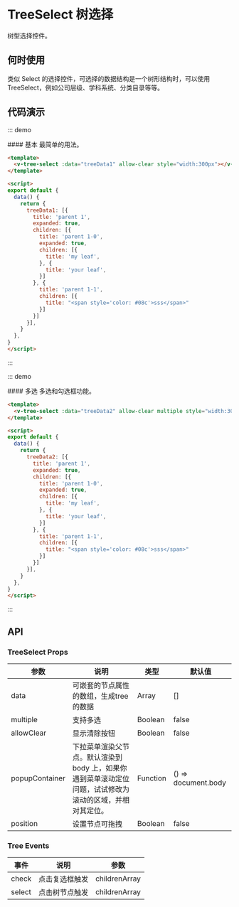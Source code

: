 <script>
export default {
  data() {
    return {
      treeData1: [{
        title: 'parent 1',
        expanded: true,
        children: [{
          title: 'parent 1-0',
          expanded: true,
          children: [{
            title: 'my leaf',
          }, {
            title: 'your leaf',
          }]
        }, {
          title: 'parent 1-1',
          children: [{
            title: "<span style='color: #08c'>sss</span>"
          }]
        }]
      }],
      treeData2: [{
        title: 'parent 1',
        expanded: true,
        children: [{
          title: 'parent 1-0',
          expanded: true,
          children: [{
            title: 'my leaf',
          }, {
            title: 'your leaf',
          }]
        }, {
          title: 'parent 1-1',
          children: [{
            title: "<span style='color: #08c'>sss</span>"
          }]
        }]
      }],
    }
  },
}
</script>

# TreeSelect 树选择

树型选择控件。

## 何时使用
类似 Select 的选择控件，可选择的数据结构是一个树形结构时，可以使用 TreeSelect，例如公司层级、学科系统、分类目录等等。

## 代码演示

::: demo
<summary>
  #### 基本
  最简单的用法。
</summary>

```html
<template>
  <v-tree-select :data="treeData1" allow-clear style="width:300px"></v-tree-select>
</template>

<script>
export default {
  data() {
    return {
      treeData1: [{
        title: 'parent 1',
        expanded: true,
        children: [{
          title: 'parent 1-0',
          expanded: true,
          children: [{
            title: 'my leaf',
          }, {
            title: 'your leaf',
          }]
        }, {
          title: 'parent 1-1',
          children: [{
            title: "<span style='color: #08c'>sss</span>"
          }]
        }]
      }],
    }
  },
}
</script>
```

:::

::: demo
<summary>
  #### 多选
  多选和勾选框功能。
</summary>

```html
<template>
  <v-tree-select :data="treeData2" allow-clear multiple style="width:300px"></v-tree-select>
</template>

<script>
export default {
  data() {
    return {
      treeData2: [{
        title: 'parent 1',
        expanded: true,
        children: [{
          title: 'parent 1-0',
          expanded: true,
          children: [{
            title: 'my leaf',
          }, {
            title: 'your leaf',
          }]
        }, {
          title: 'parent 1-1',
          children: [{
            title: "<span style='color: #08c'>sss</span>"
          }]
        }]
      }],
    }
  },
}
</script>
```

:::

## API
### TreeSelect Props 
| 参数      | 说明          | 类型      | 默认值  |
|---------- |-------------- |----------  |-------- |
| data | 可嵌套的节点属性的数组，生成tree的数据 | Array | [] |
| multiple | 支持多选 | Boolean | false |
| allowClear | 显示清除按钮 | Boolean | false |
| popupContainer | 下拉菜单渲染父节点。默认渲染到 body 上，如果你遇到菜单滚动定位问题，试试修改为滚动的区域，并相对其定位。 | Function | () => document.body |
| position | 设置节点可拖拽 | Boolean | false |

### Tree Events
| 事件        | 说明           | 参数        |
|------------|----------------|------------|
| check    | 点击复选框触发 | childrenArray |
| select    | 点击树节点触发 | childrenArray |
